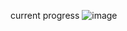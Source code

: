 current progress
![image](https://github.com/ciprianvalentin/lesson-1/assets/137179305/a4c273c4-ec78-4f6f-b005-16e9e8fed49e)
